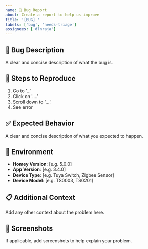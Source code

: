 ```yaml
---
name: 🐛 Bug Report
about: Create a report to help us improve
title: '[BUG] '
labels: ['bug', 'needs-triage']
assignees: ['dlnraja']
---
```


## 🐛 Bug Description
A clear and concise description of what the bug is.

## 🔄 Steps to Reproduce
1. Go to '...'
2. Click on '....'
3. Scroll down to '....'
4. See error

## ✅ Expected Behavior
A clear and concise description of what you expected to happen.

## 📱 Environment
- **Homey Version**: [e.g. 5.0.0]
- **App Version**: [e.g. 3.4.0]
- **Device Type**: [e.g. Tuya Switch, Zigbee Sensor]
- **Device Model**: [e.g. TS0003, TS0201]

## 📋 Additional Context
Add any other context about the problem here.

## 📸 Screenshots
If applicable, add screenshots to help explain your problem.

